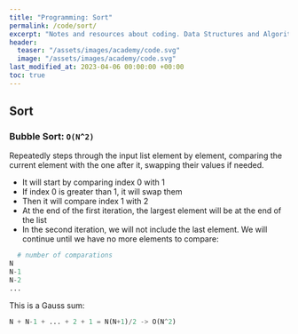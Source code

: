 ```yaml
---
title: "Programming: Sort"
permalink: /code/sort/
excerpt: "Notes and resources about coding. Data Structures and Algorithms: sort"
header:
  teaser: "/assets/images/academy/code.svg"
  image: "/assets/images/academy/code.svg"
last_modified_at: 2023-04-06 00:00:00 +00:00
toc: true
---
```


## Sort

### Bubble Sort: `O(N^2)`

Repeatedly steps through the input list element by element, comparing the current element with the one after it, swapping their values if needed.
  * It will start by comparing index 0 with 1
  * If index 0 is greater than 1, it will swap them
  * Then it will compare index 1 with 2
  * At the end of the first iteration, the largest element will be at the end of the list
  * In the second iteration, we will not include the last element. We will continue until we have no more elements to compare:

```py
  # number of comparations
N
N-1
N-2
...

```
This is a Gauss sum:

```py
N + N-1 + ... + 2 + 1 = N(N+1)/2 -> O(N^2)
```

